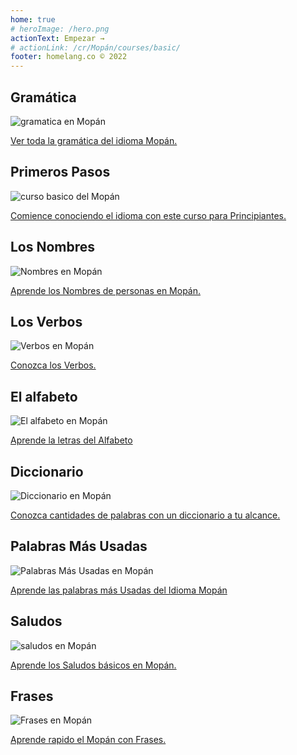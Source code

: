 ```yaml
---
home: true
# heroImage: /hero.png
actionText: Empezar →
# actionLink: /cr/Mopán/courses/basic/
footer: homelang.co © 2022  
---
```


<div class="features">
  <div class="feature">
    <h2>Gramática </h2>
    <img src="/home/grammar.jpg" alt="gramatica en Mopán">
    <p><a href="/gt/mop/grammar/guide/">Ver toda la gramática del idioma Mopán.</a></p>
  </div>
  <div class="feature">
    <h2>Primeros Pasos</h2>
    <img src="/home/courses.jpg" alt="curso basico del Mopán">
    <p><a href="/gt/mop/courses/basic/">Comience conociendo el idioma con este curso para Principiantes.</a></p>
  </div>
  <div class="feature">
    <h2>Los Nombres</h2>
    <img src="/home/people.jpg" alt="Nombres en Mopán">
    <p><a href="/gt/mop/vocabulary/people/">Aprende los Nombres de personas en Mopán.</a></p>
  </div>
   <div class="feature">
    <h2>Los Verbos </h2>
    <img src="/home/verbs.png" alt="Verbos en Mopán">
    <p><a href="/gt/mop/grammar/verbs/">Conozca los Verbos.</a></p>
  </div>
  <div class="feature">
    <h2>El alfabeto</h2>
    <img src="/home/alphabet.jpg" alt="El alfabeto en Mopán">
    <p><a href="/gt/mop/grammar/alphabet/">Aprende la letras del Alfabeto</a></p>
  </div>
     <div class="feature">
    <h2>Diccionario</h2>
    <img src="/home/dictionary.jpg" alt="Diccionario en Mopán">
    <p><a href="/gt/mop/dictionary/">Conozca cantidades de palabras con un diccionario a tu alcance.</a></p>
  </div>
  <div class="feature">
    <h2>Palabras Más Usadas</h2>
    <img src="/home/more_used.jpg" alt="Palabras Más Usadas en Mopán">
    <p><a href="/gt/mop/vocabulary/more_used/">Aprende las palabras más Usadas del Idioma Mopán</a></p>
  </div>
    <div class="feature">
    <h2>Saludos</h2>
    <img src="/home/greetings.jpg" alt="saludos en Mopán">
    <p><a href="/gt/mop/vocabulary/greetings/">Aprende los Saludos básicos en Mopán.</a></p>
  </div>
   <div class="feature">
    <h2>Frases</h2>
    <img src="/home/phrases.jpg" alt="Frases en Mopán">
    <p><a href="/gt/mop/vocabulary/phrases/">Aprende rapido el Mopán con Frases.</a></p>
  </div>
</div>

<!-- <counter/> -->